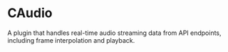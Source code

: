 # CAudio
A plugin that handles real-time audio streaming data from API endpoints, including frame interpolation and playback.
